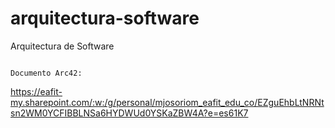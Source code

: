 # arquitectura-software
Arquitectura de Software


                                                                  Documento Arc42:

https://eafit-my.sharepoint.com/:w:/g/personal/mjosoriom_eafit_edu_co/EZguEhbLtNRNtsn2WM0YCFIBBLNSa6HYDWUd0YSKaZBW4A?e=es61K7
